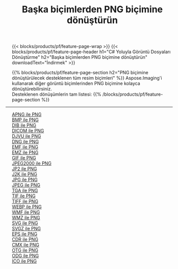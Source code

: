 ﻿---
title: Başka biçimlerden PNG biçimine dönüştürün 
weight: 3920
url: /tr/net/conversion/to/png 
lang: tr
langdirlevel: 2
locales: zh-hans,ja,it,ru,de,es,fr,nl,id,lt,pl,pt,vi,tr,ko,zh-hant,ar,hi,th,sv,cs,uk,he
description: Aspose.Imaging'i kullanarak başka biçimlerden PNG biçimine kolayca dönüştürebilirsiniz
---

{{< blocks/products/pf/feature-page-wrap >}}
{{< blocks/products/pf/feature-page-header h1="C# Yoluyla Görüntü Dosyaları Dönüştürme" h2="Başka biçimlerden PNG biçimine dönüştürün" downloadText="İndirmek" >}}


{{% blocks/products/pf/feature-page-section  h2="PNG biçimine dönüştürülecek desteklenen tüm resim biçimleri" %}}
Aspose.Imaging'i kullanarak diğer görüntü biçimlerinden PNG biçimine kolayca dönüştürebilirsiniz.
<br/>
Desteklenen dönüşümlerin tam listesi:
{{% /blocks/products/pf/feature-page-section %}}
<div class="container-fluid productfamilypage bg-gray">
    <div class="convertypes bg-gray agp-content section">
        <div class="container">
		<hr style="margin-left:-20px;"/>
		<div class="row other-converters">
		    <div class='col-md-2 other-converter remove-lp remove-rp'><a href="/imaging/tr/net/conversion/apng-to-png" >APNG ile PNG</a></div>
<div class='col-md-2 other-converter remove-lp remove-rp'><a href="/imaging/tr/net/conversion/bmp-to-png" >BMP ile PNG</a></div>
<div class='col-md-2 other-converter remove-lp remove-rp'><a href="/imaging/tr/net/conversion/dib-to-png" >DIB ile PNG</a></div>
<div class='col-md-2 other-converter remove-lp remove-rp'><a href="/imaging/tr/net/conversion/dicom-to-png" >DICOM ile PNG</a></div>
<div class='col-md-2 other-converter remove-lp remove-rp'><a href="/imaging/tr/net/conversion/djvu-to-png" >DJVU ile PNG</a></div>
<div class='col-md-2 other-converter remove-lp remove-rp'><a href="/imaging/tr/net/conversion/dng-to-png" >DNG ile PNG</a></div>
<div class='col-md-2 other-converter remove-lp remove-rp'><a href="/imaging/tr/net/conversion/emf-to-png" >EMF ile PNG</a></div>
<div class='col-md-2 other-converter remove-lp remove-rp'><a href="/imaging/tr/net/conversion/emz-to-png" >EMZ ile PNG</a></div>
<div class='col-md-2 other-converter remove-lp remove-rp'><a href="/imaging/tr/net/conversion/gif-to-png" >GIF ile PNG</a></div>
<div class='col-md-2 other-converter remove-lp remove-rp'><a href="/imaging/tr/net/conversion/jpeg2000-to-png" >JPEG2000 ile PNG</a></div>
<div class='col-md-2 other-converter remove-lp remove-rp'><a href="/imaging/tr/net/conversion/jp2-to-png" >JP2 ile PNG</a></div>
<div class='col-md-2 other-converter remove-lp remove-rp'><a href="/imaging/tr/net/conversion/j2k-to-png" >J2K ile PNG</a></div>
<div class='col-md-2 other-converter remove-lp remove-rp'><a href="/imaging/tr/net/conversion/jpg-to-png" >JPG ile PNG</a></div>
<div class='col-md-2 other-converter remove-lp remove-rp'><a href="/imaging/tr/net/conversion/jpeg-to-png" >JPEG ile PNG</a></div>
<div class='col-md-2 other-converter remove-lp remove-rp'><a href="/imaging/tr/net/conversion/tga-to-png" >TGA ile PNG</a></div>
<div class='col-md-2 other-converter remove-lp remove-rp'><a href="/imaging/tr/net/conversion/tif-to-png" >TIF ile PNG</a></div>
<div class='col-md-2 other-converter remove-lp remove-rp'><a href="/imaging/tr/net/conversion/tiff-to-png" >TIFF ile PNG</a></div>
<div class='col-md-2 other-converter remove-lp remove-rp'><a href="/imaging/tr/net/conversion/webp-to-png" >WEBP ile PNG</a></div>
<div class='col-md-2 other-converter remove-lp remove-rp'><a href="/imaging/tr/net/conversion/wmf-to-png" >WMF ile PNG</a></div>
<div class='col-md-2 other-converter remove-lp remove-rp'><a href="/imaging/tr/net/conversion/wmz-to-png" >WMZ ile PNG</a></div>
<div class='col-md-2 other-converter remove-lp remove-rp'><a href="/imaging/tr/net/conversion/svg-to-png" >SVG ile PNG</a></div>
<div class='col-md-2 other-converter remove-lp remove-rp'><a href="/imaging/tr/net/conversion/svgz-to-png" >SVGZ ile PNG</a></div>
<div class='col-md-2 other-converter remove-lp remove-rp'><a href="/imaging/tr/net/conversion/eps-to-png" >EPS ile PNG</a></div>
<div class='col-md-2 other-converter remove-lp remove-rp'><a href="/imaging/tr/net/conversion/cdr-to-png" >CDR ile PNG</a></div>
<div class='col-md-2 other-converter remove-lp remove-rp'><a href="/imaging/tr/net/conversion/cmx-to-png" >CMX ile PNG</a></div>
<div class='col-md-2 other-converter remove-lp remove-rp'><a href="/imaging/tr/net/conversion/otg-to-png" >OTG ile PNG</a></div>
<div class='col-md-2 other-converter remove-lp remove-rp'><a href="/imaging/tr/net/conversion/odg-to-png" >ODG ile PNG</a></div>
<div class='col-md-2 other-converter remove-lp remove-rp'><a href="/imaging/tr/net/conversion/ico-to-png" >ICO ile PNG</a></div>
                </div>
        </div>
    </div>
</div>
<br/>

